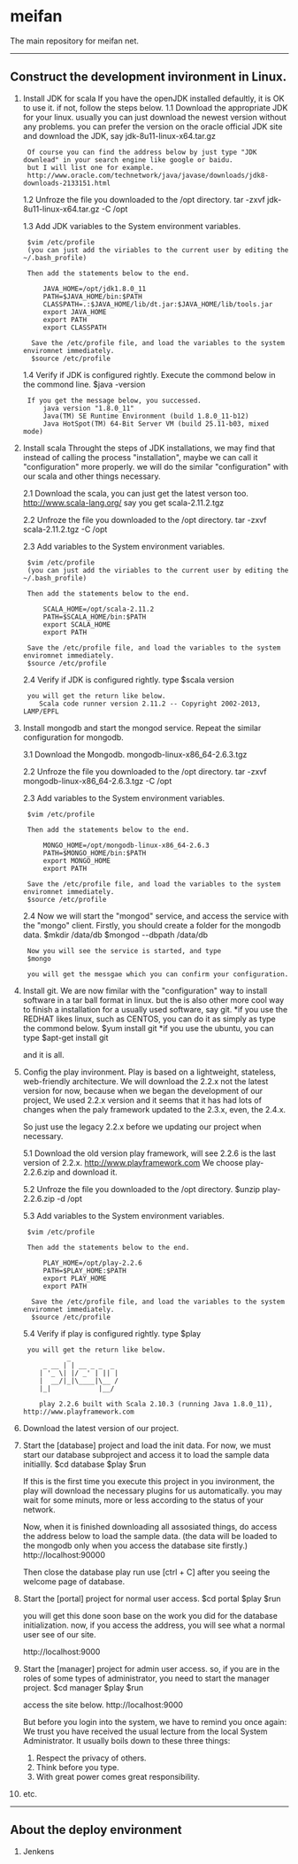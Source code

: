 meifan
======

The main repository for meifan net.

----------------------------------------------
Construct the development invironment in Linux.
----------------------------------------------
1. Install JDK for scala
    If you have the openJDK installed defaultly, it is OK to use it. if not, follow the steps below.
    1.1 Download the appropriate JDK for your linux. usually you can just download the newest version without any problems.
        you can prefer the version on the oracle official JDK site and download the JDK, say jdk-8u11-linux-x64.tar.gz 
        
        Of course you can find the address below by just type "JDK downlead" in your search engine like google or baidu.
        but I will list one for example.
        http://www.oracle.com/technetwork/java/javase/downloads/jdk8-downloads-2133151.html
 
    1.2 Unfroze the file you downloaded to the /opt directory.
        tar -zxvf jdk-8u11-linux-x64.tar.gz -C /opt

    1.3 Add JDK variables to the System environment variables.

        $vim /etc/profile
        (you can just add the viriables to the current user by editing the ~/.bash_profile)

        Then add the statements below to the end.

            JAVA_HOME=/opt/jdk1.8.0_11
            PATH=$JAVA_HOME/bin:$PATH
            CLASSPATH=.:$JAVA_HOME/lib/dt.jar:$JAVA_HOME/lib/tools.jar
            export JAVA_HOME
            export PATH
            export CLASSPATH

         Save the /etc/profile file, and load the variables to the system enviromnet immediately.
         $source /etc/profile

     1.4 Verify if JDK is configured rightly.
        Execute the commond below in the commond line.
        $java -version
        
        If you get the message below, you successed.
            java version "1.8.0_11"
            Java(TM) SE Runtime Environment (build 1.8.0_11-b12)
            Java HotSpot(TM) 64-Bit Server VM (build 25.11-b03, mixed mode)

2. Install scala
    Throught the steps of JDK installations, we may find that instead of calling the process "installation",
    maybe we can call it "configuration" more properly. we will do the similar "configuration" with our scala
    and other things necessary.

    2.1 Download the scala, you can just get the latest verson too.
        http://www.scala-lang.org/
        say you get scala-2.11.2.tgz

    2.2 Unfroze the file you downloaded to the /opt directory.
        tar -zxvf scala-2.11.2.tgz -C /opt

    2.3 Add variables to the System environment variables.

        $vim /etc/profile
        (you can just add the viriables to the current user by editing the ~/.bash_profile)

        Then add the statements below to the end.

            SCALA_HOME=/opt/scala-2.11.2
            PATH=$SCALA_HOME/bin:$PATH
            export SCALA_HOME
            export PATH

        Save the /etc/profile file, and load the variables to the system enviromnet immediately.
        $source /etc/profile

    2.4 Verify if JDK is configured rightly.
        type
        $scala version

        you will get the return like below.
           Scala code runner version 2.11.2 -- Copyright 2002-2013, LAMP/EPFL
 
3. Install mongodb and start the mongod service.
    Repeat the similar configuration for mongodb.

    3.1 Download the Mongodb. 
        mongodb-linux-x86_64-2.6.3.tgz

    2.2 Unfroze the file you downloaded to the /opt directory.
        tar -zxvf mongodb-linux-x86_64-2.6.3.tgz -C /opt

    2.3 Add variables to the System environment variables.

        $vim /etc/profile

        Then add the statements below to the end.

            MONGO_HOME=/opt/mongodb-linux-x86_64-2.6.3
            PATH=$MONGO_HOME/bin:$PATH
            export MONGO_HOME
            export PATH

        Save the /etc/profile file, and load the variables to the system enviromnet immediately.
        $source /etc/profile

    2.4 Now we will start the "mongod" service, and access the service with the "mongo" client.
        Firstly, you should create a folder for the mongodb data.
        $mkdir /data/db
        $mongod --dbpath /data/db

        Now you will see the service is started, and type
        $mongo

        you will get the messgae which you can confirm your configuration.

4. Install git.
    We are now fimilar with the "configuration" way to install software in a tar ball format in linux.
    but the is also other more cool way to finish a installation for a usually used software, say git.
       *if you use the REDHAT likes linux, such as CENTOS, you can do it as simply as type the commond below.
           $yum install git
       *if you use the ubuntu, you can type
           $apt-get install git

    and it is all.

5. Config the play invironment.
    Play is based on a lightweight, stateless, web-friendly architecture.
    We will download the 2.2.x not the latest version for now, because when we began the development of our project,
    We used 2.2.x version and it seems that it has had lots of changes when the paly framework updated to the 2.3.x, even, the 2.4.x.

    So just use the legacy 2.2.x before we updating our project when necessary.

    5.1 Download the old version play framework, will see 2.2.6 is the last version of 2.2.x.
        http://www.playframework.com
        We choose play-2.2.6.zip and download it.

    5.2 Unfroze the file you downloaded to the /opt directory.
        $unzip play-2.2.6.zip -d /opt

    5.3 Add variables to the System environment variables.

        $vim /etc/profile

        Then add the statements below to the end.

            PLAY_HOME=/opt/play-2.2.6
            PATH=$PLAY_HOME:$PATH
            export PLAY_HOME
            export PATH

         Save the /etc/profile file, and load the variables to the system enviromnet immediately.
         $source /etc/profile

     5.4 Verify if play is configured rightly.
        type
        $play

        you will get the return like below.
                  _
            _ __ | | __ _ _  _
           | '_ \| |/ _' | || |
           |  __/|_|\____|\__ /
           |_|            |__/

           play 2.2.6 built with Scala 2.10.3 (running Java 1.8.0_11), http://www.playframework.com

6. Download the latest version of our project.

7. Start the [database] project and load the init data.
    For now, we must start our database subproject and access it to load the sample data initiallly.
    $cd database
    $play
    $run

    If this is the first time you execute this project in you invironment, the play will download the necessary plugins for us automatically.
    you may wait for some minuts, more or less according to the status of your network.

    Now, when it is finished downloading all assosiated things, do access the address below to load the sample data.
    (the data will be loaded to the mongodb only when you access the database site firstly.)
    http://localhost:90000

    Then close the database play run use [ctrl + C] after you seeing the welcome page of database.

8. Start the [portal] project for normal user access.
    $cd portal
    $play
    $run

    you will get this done soon base on the work you did for the database initialization.
    now, if you access the address, you will see what a normal user see of our site.

    http://localhost:9000 

9. Start the [manager] project for admin user access.
   so, if you are in the roles of some types of administrator, you need to start the manager project.
   $cd  manager
   $play
   $run

   access the site below.
   http://localhost:9000
 
   But before you login into the system, we have to remind you once again:
   We trust you have received the usual lecture from the local System Administrator.
   It usually boils down to these three things:
    1) Respect the privacy of others.
    2) Think before you type.
    3) With great power comes great responsibility. 

10. etc.


--------------------------------------
About the deploy environment
--------------------------------------
1. Jenkens




